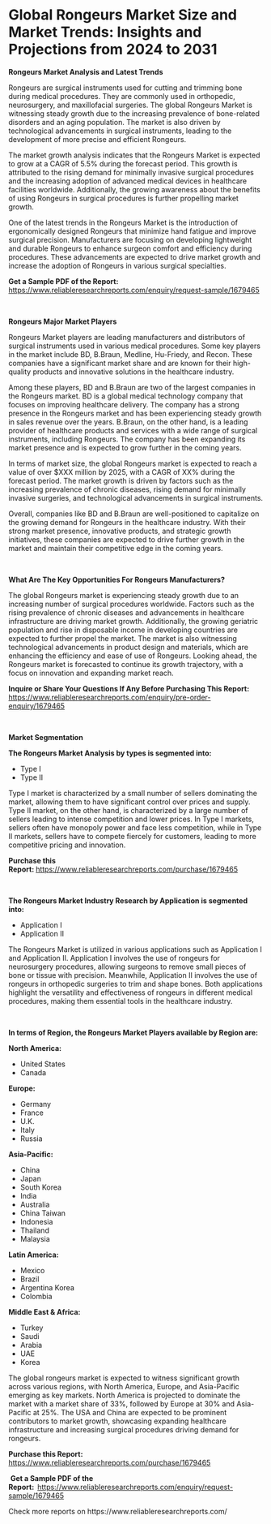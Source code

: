 <p><h1>Global Rongeurs Market Size and Market Trends: Insights and Projections from 2024 to 2031</h1></p><p><strong>Rongeurs Market Analysis and Latest Trends</strong></p>
<p><p>Rongeurs are surgical instruments used for cutting and trimming bone during medical procedures. They are commonly used in orthopedic, neurosurgery, and maxillofacial surgeries. The global Rongeurs Market is witnessing steady growth due to the increasing prevalence of bone-related disorders and an aging population. The market is also driven by technological advancements in surgical instruments, leading to the development of more precise and efficient Rongeurs.</p><p>The market growth analysis indicates that the Rongeurs Market is expected to grow at a CAGR of 5.5% during the forecast period. This growth is attributed to the rising demand for minimally invasive surgical procedures and the increasing adoption of advanced medical devices in healthcare facilities worldwide. Additionally, the growing awareness about the benefits of using Rongeurs in surgical procedures is further propelling market growth.</p><p>One of the latest trends in the Rongeurs Market is the introduction of ergonomically designed Rongeurs that minimize hand fatigue and improve surgical precision. Manufacturers are focusing on developing lightweight and durable Rongeurs to enhance surgeon comfort and efficiency during procedures. These advancements are expected to drive market growth and increase the adoption of Rongeurs in various surgical specialties.</p></p>
<p><strong>Get a Sample PDF of the Report:&nbsp;</strong> <a href="https://www.reliableresearchreports.com/enquiry/request-sample/1679465">https://www.reliableresearchreports.com/enquiry/request-sample/1679465</a></p>
<p>&nbsp;</p>
<p><strong>Rongeurs Major Market Players</strong></p>
<p><p>Rongeurs Market players are leading manufacturers and distributors of surgical instruments used in various medical procedures. Some key players in the market include BD, B.Braun, Medline, Hu-Friedy, and Recon. These companies have a significant market share and are known for their high-quality products and innovative solutions in the healthcare industry.</p><p>Among these players, BD and B.Braun are two of the largest companies in the Rongeurs market. BD is a global medical technology company that focuses on improving healthcare delivery. The company has a strong presence in the Rongeurs market and has been experiencing steady growth in sales revenue over the years. B.Braun, on the other hand, is a leading provider of healthcare products and services with a wide range of surgical instruments, including Rongeurs. The company has been expanding its market presence and is expected to grow further in the coming years.</p><p>In terms of market size, the global Rongeurs market is expected to reach a value of over $XXX million by 2025, with a CAGR of XX% during the forecast period. The market growth is driven by factors such as the increasing prevalence of chronic diseases, rising demand for minimally invasive surgeries, and technological advancements in surgical instruments.</p><p>Overall, companies like BD and B.Braun are well-positioned to capitalize on the growing demand for Rongeurs in the healthcare industry. With their strong market presence, innovative products, and strategic growth initiatives, these companies are expected to drive further growth in the market and maintain their competitive edge in the coming years.</p></p>
<p>&nbsp;</p>
<p><strong>What Are The Key Opportunities For Rongeurs Manufacturers?</strong></p>
<p><p>The global Rongeurs market is experiencing steady growth due to an increasing number of surgical procedures worldwide. Factors such as the rising prevalence of chronic diseases and advancements in healthcare infrastructure are driving market growth. Additionally, the growing geriatric population and rise in disposable income in developing countries are expected to further propel the market. The market is also witnessing technological advancements in product design and materials, which are enhancing the efficiency and ease of use of Rongeurs. Looking ahead, the Rongeurs market is forecasted to continue its growth trajectory, with a focus on innovation and expanding market reach.</p></p>
<p><strong>Inquire or Share Your Questions If Any Before Purchasing This Report:</strong> <a href="https://www.reliableresearchreports.com/enquiry/pre-order-enquiry/1679465">https://www.reliableresearchreports.com/enquiry/pre-order-enquiry/1679465</a></p>
<p>&nbsp;</p>
<p><strong>Market Segmentation</strong></p>
<p><strong>The Rongeurs Market Analysis by types is segmented into:</strong></p>
<p><ul><li>Type I</li><li>Type II</li></ul></p>
<p><p>Type I market is characterized by a small number of sellers dominating the market, allowing them to have significant control over prices and supply. Type II market, on the other hand, is characterized by a large number of sellers leading to intense competition and lower prices. In Type I markets, sellers often have monopoly power and face less competition, while in Type II markets, sellers have to compete fiercely for customers, leading to more competitive pricing and innovation.</p></p>
<p><strong>Purchase this Report:&nbsp;</strong><a href="https://www.reliableresearchreports.com/purchase/1679465">https://www.reliableresearchreports.com/purchase/1679465</a></p>
<p>&nbsp;</p>
<p><strong>The Rongeurs Market Industry Research by Application is segmented into:</strong></p>
<p><ul><li>Application I</li><li>Application II</li></ul></p>
<p><p>The Rongeurs Market is utilized in various applications such as Application I and Application II. Application I involves the use of rongeurs for neurosurgery procedures, allowing surgeons to remove small pieces of bone or tissue with precision. Meanwhile, Application II involves the use of rongeurs in orthopedic surgeries to trim and shape bones. Both applications highlight the versatility and effectiveness of rongeurs in different medical procedures, making them essential tools in the healthcare industry.</p></p>
<p>&nbsp;</p>
<p><strong>In terms of Region, the Rongeurs Market Players available by Region are:</strong></p>
<p>
    <p> <strong> North America: </strong>
        <ul>
            <li>United States</li>
            <li>Canada</li>
        </ul>
        </p> 
    <p> <strong> Europe: </strong>
        <ul>
            <li>Germany</li>
            <li>France</li>
            <li>U.K.</li>
            <li>Italy</li>
            <li>Russia</li>
        </ul>
        </p> 
    <p> <strong> Asia-Pacific: </strong>
        <ul>
            <li>China</li>
            <li>Japan</li>
            <li>South Korea</li>
            <li>India</li>
            <li>Australia</li>
            <li>China Taiwan</li>
            <li>Indonesia</li>
            <li>Thailand</li>
            <li>Malaysia</li>
        </ul>
        </p> 
    <p> <strong> Latin America: </strong>
        <ul>
            <li>Mexico</li>
            <li>Brazil</li>
            <li>Argentina Korea</li>
            <li>Colombia</li>
        </ul>
        </p> 
    <p> <strong> Middle East & Africa: </strong>
        <ul>
            <li>Turkey</li>
            <li>Saudi</li>
            <li>Arabia</li>
            <li>UAE</li>
            <li>Korea</li>
        </ul>
    </p>
    </p>
<p><p>The global rongeurs market is expected to witness significant growth across various regions, with North America, Europe, and Asia-Pacific emerging as key markets. North America is projected to dominate the market with a market share of 33%, followed by Europe at 30% and Asia-Pacific at 25%. The USA and China are expected to be prominent contributors to market growth, showcasing expanding healthcare infrastructure and increasing surgical procedures driving demand for rongeurs.</p></p>
<p><strong>Purchase this Report: </strong><a href="https://www.reliableresearchreports.com/purchase/1679465">https://www.reliableresearchreports.com/purchase/1679465</a></p>
<p>&nbsp;<strong>Get a Sample PDF of the Report:&nbsp;&nbsp;</strong><a href="https://www.reliableresearchreports.com/enquiry/request-sample/1679465">https://www.reliableresearchreports.com/enquiry/request-sample/1679465</a></p>
<p><strong></strong></p>
<p>Check more reports on https://www.reliableresearchreports.com/</p>
